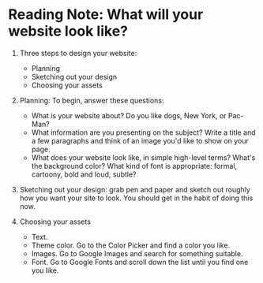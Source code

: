 # Reading Note: What will your website look like?

1. Three steps to design your website:
    - Planning
    - Sketching out your design
    - Choosing your assets

2. Planning: To begin, answer these questions:
    - What is your website about? Do you like dogs, New York, or Pac-Man?
    - What information are you presenting on the subject? Write a title and a few paragraphs and think of an image you'd like to show on your page.
    - What does your website look like, in simple high-level terms? What's the background color? What kind of font is appropriate: formal, cartoony, bold and loud, subtle?

3. Sketching out your design: grab pen and paper and sketch out roughly how you want your site to look. You should get in the habit of doing this now.

4. Choosing your assets
    - Text.
    - Theme color. Go to the Color Picker and find a color you like.
    - Images. Go to Google Images and search for something suitable.
    - Font. Go to Google Fonts and scroll down the list until you find one you like.